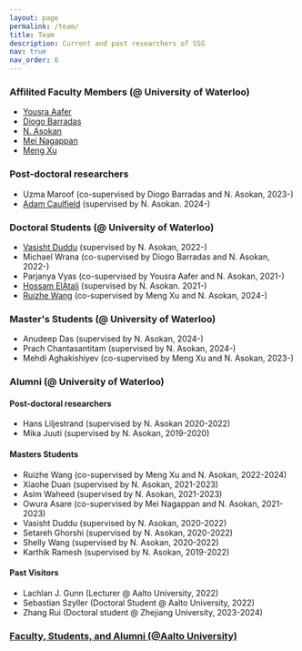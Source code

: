 ```yaml
---
layout: page
permalink: /team/
title: Team
description: Current and past researchers of SSG
nav: true
nav_order: 6
---
```


### Affilited Faculty Members (@ University of Waterloo)

- [Yousra Aafer](https://cs.uwaterloo.ca/~yaafer/)
- [Diogo Barradas](https://cs.uwaterloo.ca/~dbarrada/)
- [N. Asokan](https://asokan.org/asokan/)
- [Mei Nagappan](https://cs.uwaterloo.ca/~m2nagapp/)
- [Meng Xu](https://cs.uwaterloo.ca/~m285xu/)

### Post-doctoral researchers
- Uzma Maroof (co-supervised by Diogo Barradas and N. Asokan, 2023-)
- [Adam Caulfield](https://adamicaulfield.github.io/) (supervised by N. Asokan. 2024-)

### Doctoral Students (@ University of Waterloo)

- [Vasisht Duddu](https://vasishtduddu.github.io/) (supervised by N. Asokan, 2022-)
- Michael Wrana (co-supervised by Diogo Barradas and N. Asokan, 2022-)
- Parjanya Vyas (co-supervised by Yousra Aafer and N. Asokan, 2021-)
- [Hossam ElAtali](https://elatalhm.github.io/) (supervised by N. Asokan. 2021-)
- [Ruizhe Wang](https://ruizhe-w.github.io/) (co-supervised by Meng Xu and N. Asokan, 2024-)

### Master's Students (@ University of Waterloo)

- Anudeep Das (supervised by N. Asokan, 2024-)
- Prach Chantasantitam (supervised by N. Asokan, 2024-)
- Mehdi Aghakishiyev (co-supervised by Meng Xu and N. Asokan, 2023-)

### Alumni (@ University of Waterloo)

#### Post-doctoral researchers
- Hans Liljestrand (supervised by N. Asokan 2020-2022)
- Mika Juuti (supervised by N. Asokan, 2019-2020)

#### Masters Students

- Ruizhe Wang (co-supervised by Meng Xu and N. Asokan, 2022-2024)
- Xiaohe Duan (supervised by N. Asokan, 2021-2023)
- Asim Waheed (supervised by N. Asokan, 2021-2023)
- Owura Asare (co-supervised by Mei Nagappan and N. Asokan, 2021-2023)
- Vasisht Duddu (supervised by N. Asokan, 2020-2022)
- Setareh Ghorshi (supervised by N. Asokan, 2020-2022)
- Shelly Wang (supervised by N. Asokan, 2020-2022)
- Karthik Ramesh (supervised by N. Asokan, 2019-2022)

#### Past Visitors

- Lachlan J. Gunn (Lecturer @ Aalto University, 2022)
- Sebastian Szyller (Doctoral Student @ Aalto University, 2022)
- Zhang Rui (Doctoral student @ Zhejiang University, 2023-2024)

### [Faculty, Students, and Alumni (@Aalto University)](https://ssg.aalto.fi/people/)

